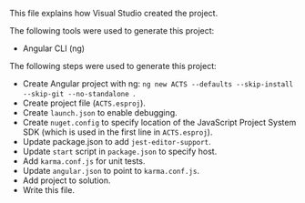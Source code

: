 This file explains how Visual Studio created the project.

The following tools were used to generate this project:
- Angular CLI (ng)

The following steps were used to generate this project:
- Create Angular project with ng: `ng new ACTS --defaults --skip-install --skip-git --no-standalone `.
- Create project file (`ACTS.esproj`).
- Create `launch.json` to enable debugging.
- Create `nuget.config` to specify location of the JavaScript Project System SDK (which is used in the first line in `ACTS.esproj`).
- Update package.json to add `jest-editor-support`.
- Update `start` script in `package.json` to specify host.
- Add `karma.conf.js` for unit tests.
- Update `angular.json` to point to `karma.conf.js`.
- Add project to solution.
- Write this file.
